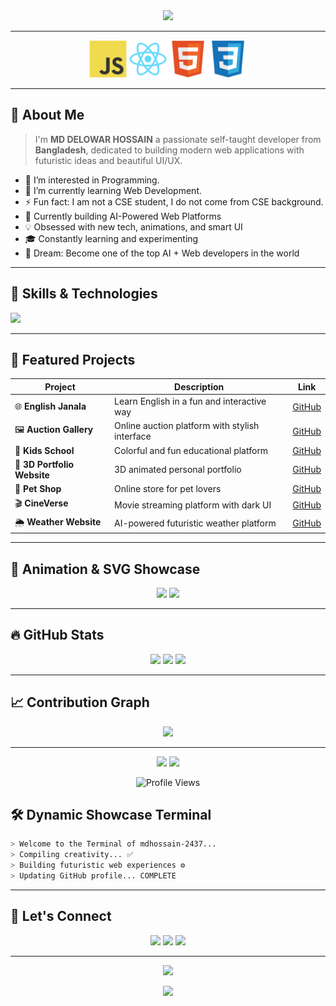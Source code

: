 
<!-- THEME: DARK BLUE & BLACK | USER: mdhossain-2437 -->


<div align="center">
  <img src="https://readme-typing-svg.demolab.com?font=JetBrains+Mono&size=24&pause=1000&color=00F0FF&center=true&vCenter=true&width=600&lines=Hey+Coder!+Welcome+to+My+Github+%F0%9F%94%8E;MD+DELOWAR+HOSSAIN+Here+%F0%9F%9A%80;Coding+The+Future...;AI+%7C+Web+%7C+Automation+%7C+DevLife"/>
</div>

---

<div align="center">
  <img src="https://raw.githubusercontent.com/devicons/devicon/master/icons/javascript/javascript-original.svg" width="60"/>
  <img src="https://raw.githubusercontent.com/devicons/devicon/master/icons/react/react-original.svg" width="60"/>
  <img src="https://raw.githubusercontent.com/devicons/devicon/master/icons/html5/html5-original.svg" width="60"/>
  <img src="https://raw.githubusercontent.com/devicons/devicon/master/icons/css3/css3-original.svg" width="60"/>
</div>

---

## 👤 About Me

> I'm **MD DELOWAR HOSSAIN** a passionate self-taught developer from **Bangladesh**, dedicated to building modern web applications with futuristic ideas and beautiful UI/UX.
- 👀 I’m interested in Programming.
- 🌱 I’m currently learning Web Development.
- ⚡ Fun fact: I am not a CSE student, I do not come from CSE background.
- 🔭 Currently building AI-Powered Web Platforms
- 💡 Obsessed with new tech, animations, and smart UI
- 🎓 Constantly learning and experimenting
- 🎯 Dream: Become one of the top AI + Web developers in the world

---

## 🚀 Skills & Technologies

<p align="justify">
  <img src="https://skillicons.dev/icons?i=html,css,js,ts,react,tailwind,nodejs,express,mongodb,vite,github,git,vercel,figma,bootstrap,c,python,linux," />
</p>

---

## 📂 Featured Projects

| Project | Description | Link |
|--------|-------------|------|
| 🌐 **English Janala** | Learn English in a fun and interactive way | [GitHub](https://github.com/mdhossain-2437/english-janala) |
| 🖼️ **Auction Gallery** | Online auction platform with stylish interface | [GitHub](https://github.com/mdhossain-2437/auction-gallery) |
| 🧸 **Kids School** | Colorful and fun educational platform | [GitHub](https://github.com/mdhossain-2437/kids-school) |
| 🧬 **3D Portfolio Website** | 3D animated personal portfolio | [GitHub](https://github.com/mdhossain-2437/3d-web) |
| 🐾 **Pet Shop** | Online store for pet lovers | [GitHub](https://github.com/mdhossain-2437/pet-shop) |
| 🎬 **CineVerse** | Movie streaming platform with dark UI | [GitHub](https://github.com/mdhossain-2437/cineverse) |
| 🌦️ **Weather Website** | AI-powered futuristic weather platform | [GitHub](https://github.com/mdhossain-2437/worlds-no1-weather-website) |

---

## 🎨 Animation & SVG Showcase

<div align="center">
  <img src="https://lottie.host/95c401df-e259-4209-a9cf-cbcd8c3c7c3e/3CQYP4MI4K.json" width="350"/>
  <img src="https://lottie.host/6fae53c8-3d68-40bc-aeeb-1e88b105bd12/S5uL72L2pE.json" width="350"/>
</div>

---

## 🔥 GitHub Stats

<p align="center">
  <img src="https://github-readme-stats.vercel.app/api?username=mdhossain-2437&show_icons=true&theme=tokyonight&hide_border=true" width="33.33%"/>
  <img src="https://github-readme-stats.vercel.app/api/top-langs/?username=mdhossain-2437&layout=compact&theme=tokyonight&hide_border=true"  width="33.33%" />
    <img src="https://github-readme-streak-stats.herokuapp.com?user=mdhossain-2437&theme=tokyonight&hide_border=true" width="33.33%"/>
</p>



---

## 📈 Contribution Graph

<p align="center">
  <img src="https://github-readme-activity-graph.vercel.app/graph?username=mdhossain-2437&theme=tokyo-night&hide_border=true" />
</p>

---
<!-- Contribution Badges -->
<p align="center">
  <a href="https://github.com/mdhossain-2437"><img src="https://img.shields.io/github/contributors/mdhossain-2437?style=for-the-badge" /></a>
  <a href="https://github.com/mdhossain-2437"><img src="https://img.shields.io/github/commit-activity/y/mdhossain-2437?style=for-the-badge" /></a>
</p>

<!-- Visitor Counter API -->
<p align="center">
  <img src="https://komarev.com/ghpvc/?username=mdhossain-2437&label=Profile%20Views&color=0e75b6&style=flat&logo=github&logoColor=white" alt="Profile Views"/>
</p>

## 🛠️ Dynamic Showcase Terminal

```bash
> Welcome to the Terminal of mdhossain-2437...
> Compiling creativity... ✅
> Building futuristic web experiences ⚙️
> Updating GitHub profile... COMPLETE
```

---

## 🌌 Let's Connect

<p align="center">
  <a href="mailto:mdhossain2437@gmail.com"><img src="https://img.shields.io/badge/Gmail-EA4335?style=for-the-badge&logo=gmail&logoColor=white"/></a>
  <a href="https://facebook.com/mdhossain2437"><img src="https://img.shields.io/badge/Facebook-1877F2?style=for-the-badge&logo=facebook&logoColor=white"/></a>
  <a href="https://github.com/mdhossain2437"><img src="https://img.shields.io/badge/GitHub-0D1117?style=for-the-badge&logo=github&logoColor=white"/></a>
</p>

---

<p align="center">
  <img src="https://readme-typing-svg.demolab.com?font=Fira+Code&weight=500&pause=1000&color=08F7FE&center=true&vCenter=true&width=600&lines=Thanks+for+visiting+my+universe+%F0%9F%8C%8C;Feel+free+to+collab+or+drop+a+message.;Until+next+time%2C+keep+building+the+future!"/>
</p>

<p align="center">
  <img src="https://capsule-render.vercel.app/api?type=waving&height=120&color=0D1117&section=footer" />
</p>

<!-- END -->

<!---
mdhossain-2437/README.md is a ✨ special ✨ repository because its `README.md` (this file) appears on your GitHub profile.
You can click the Preview link to take a look at your changes.
--->
